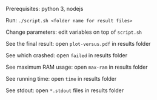 Prerequisites: python 3, nodejs

Run: `./script.sh <folder name for result files>`

Change parameters: edit variables on top of `script.sh`

See the final result: open `plot-versus.pdf` in results folder

See which crashed: open `failed` in results folder

See maximum RAM usage: open `max-ram` in results folder

See running time: open `time` in results folder

See stdout: open `*.stdout` files in results folder
